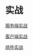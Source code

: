 # 实战

[服务端实战](%E5%AE%9E%E6%88%98%20b167da7cf6d4431f9911e7d3555f907d/%E6%9C%8D%E5%8A%A1%E7%AB%AF%E5%AE%9E%E6%88%98%20e635692fa1e34abb9a2cf7f3707b6e72.md)

[客户端实战](%E5%AE%9E%E6%88%98%20b167da7cf6d4431f9911e7d3555f907d/%E5%AE%A2%E6%88%B7%E7%AB%AF%E5%AE%9E%E6%88%98%2003fa9a9baf5e42dc843dcfc98c6ec8f0.md)

[组件实战](%E5%AE%9E%E6%88%98%20b167da7cf6d4431f9911e7d3555f907d/%E7%BB%84%E4%BB%B6%E5%AE%9E%E6%88%98%208a517e22c0b14e10acccc214ff400c50.md)